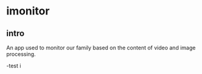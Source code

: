 # imonitor
## intro
 An app used to monitor our family based on the content of video and image processing.

-test i